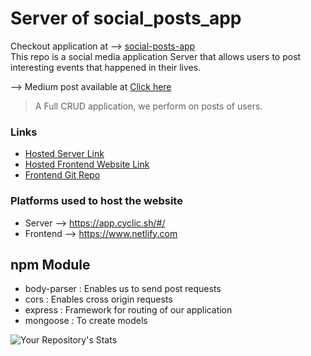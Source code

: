 # Server of social_posts_app
Checkout application at --> [social-posts-app](https://playful-kheer-3ff695.netlify.app/)
<br> This repo is a social media application Server that allows users to post interesting events that happened in their lives.

--> Medium post available at [Click here](https://medium.com/@naveen-varma/social-media-posts-application-18af374d14de)

> A Full CRUD application, we perform on posts of users.

### Links
- [Hosted Server Link](https://salmon-prawn-boot.cyclic.app/posts)
- [Hosted Frontend Website Link](https://playful-kheer-3ff695.netlify.app/)
- [Frontend Git Repo](https://github.com/venkata-naveen-varma/social_posts_application_frontend)

### Platforms used to host the website
- Server --> https://app.cyclic.sh/#/
- Frontend --> https://www.netlify.com

## npm Module
- body-parser : Enables us to send post requests
- cors : Enables cross origin requests
- express : Framework for routing of our application
- mongoose : To create models

![Your Repository's Stats](https://github-readme-stats.vercel.app/api?username=venkata-naveen-varma&show_icons=true)

